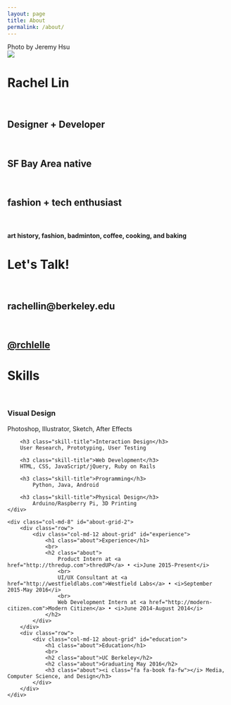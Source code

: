 ```yaml
---
layout: page
title: About
permalink: /about/
---
```

<div class="clearfix row">
<div class="col-md-5 profile-image">
	<div class="about-img-caption">Photo by Jeremy Hsu</div>
	<img src="{{ site.baseurl }}/img/about/rachel.jpg" class="img-responsive">
</div>

<div class="col-md-4 about-grid" id="name-card">
	<h1 class="about">Rachel Lin</h1>
	<br>
	<h2 class="about">Designer + Developer</h2>
	<br>
	<h2 class="about">SF Bay Area native</h2>
	<br>
	<h2 class="about">fashion + tech enthusiast</h2>
	<br>
	<h4 class="about"><i class="fa fa-heart fa-fw"></i>  art history, fashion, badminton, coffee, cooking, and baking</h4>
</div>
<div class="col-md-3 about-grid" id="contact">
		<h1 class="about">Let's Talk!</h1>
		<br>
		<h2 class="about">rachellin@berkeley.edu</h2>
		<br>
		<h2 class="about"><a href="http://twitter.com/rchlelle">@rchlelle</a></h2>
	</div>	

</div>

<div class="clearfix row">
	<div class="col-md-4 about-grid" id="skills">
		<h1 class="about">Skills</h1>
		<br>
		<h3 class="skill-title">Visual Design</h3>
		Photoshop, Illustrator, Sketch, After Effects
			
		<h3 class="skill-title">Interaction Design</h3>
		User Research, Prototyping, User Testing

		<h3 class="skill-title">Web Development</h3>
		HTML, CSS, JavaScript/jQuery, Ruby on Rails

		<h3 class="skill-title">Programming</h3>
			Python, Java, Android

		<h3 class="skill-title">Physical Design</h3>
			Arduino/Raspberry Pi, 3D Printing
	</div>	

	<div class="col-md-8" id="about-grid-2">
		<div class="row">
			<div class="col-md-12 about-grid" id="experience">
				<h1 class="about">Experience</h1>
				<br>
				<h2 class="about">
					Product Intern at <a href="http://thredup.com">thredUP</a> • <i>June 2015-Present</i>
					<br>
					UI/UX Consultant at <a href="http://westfieldlabs.com">Westfield Labs</a> • <i>September 2015-May 2016</i>
					<br>
					Web Development Intern at <a href="http://modern-citizen.com">Modern Citizen</a> • <i>June 2014-August 2014</i>
				</h2>
			</div>
		</div>
		<div class="row">
			<div class="col-md-12 about-grid" id="education">
				<h1 class="about">Education</h1>
				<br>
				<h2 class="about">UC Berkeley</h2>
				<h2 class="about">Graduating May 2016</h2>
				<h3 class="about"><i class="fa fa-book fa-fw"></i> Media, Computer Science, and Design</h3>
			</div>	
		</div>
	</div>		
</div>